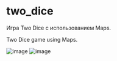 # two_dice

Игра Two Dice с использованием Maps.

Two Dice game using Maps.

![image](https://github.com/ZeAs4c/two_dice/assets/59208681/df2ea9b7-08ca-427a-8f25-c50735bf97f7)
![image](https://github.com/ZeAs4c/two_dice/assets/59208681/cbb02170-cc27-4048-a05a-e9d0a3fed144)
